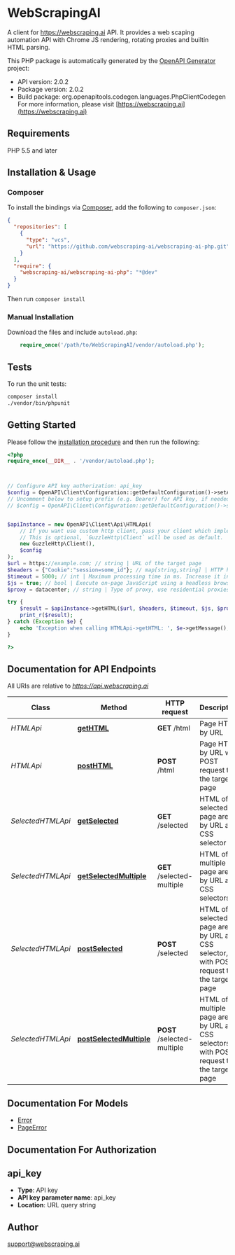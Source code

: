 # WebScrapingAI

A client for https://webscraping.ai API. It provides a web scaping automation API with Chrome JS rendering, rotating proxies and builtin HTML parsing.

This PHP package is automatically generated by the [OpenAPI Generator](https://openapi-generator.tech) project:

- API version: 2.0.2
- Package version: 2.0.2
- Build package: org.openapitools.codegen.languages.PhpClientCodegen
For more information, please visit [https://webscraping.ai](https://webscraping.ai)

## Requirements

PHP 5.5 and later

## Installation & Usage

### Composer

To install the bindings via [Composer](http://getcomposer.org/), add the following to `composer.json`:

```json
{
  "repositories": [
    {
      "type": "vcs",
      "url": "https://github.com/webscraping-ai/webscraping-ai-php.git"
    }
  ],
  "require": {
    "webscraping-ai/webscraping-ai-php": "*@dev"
  }
}
```

Then run `composer install`

### Manual Installation

Download the files and include `autoload.php`:

```php
    require_once('/path/to/WebScrapingAI/vendor/autoload.php');
```

## Tests

To run the unit tests:

```bash
composer install
./vendor/bin/phpunit
```

## Getting Started

Please follow the [installation procedure](#installation--usage) and then run the following:

```php
<?php
require_once(__DIR__ . '/vendor/autoload.php');



// Configure API key authorization: api_key
$config = OpenAPI\Client\Configuration::getDefaultConfiguration()->setApiKey('api_key', 'YOUR_API_KEY');
// Uncomment below to setup prefix (e.g. Bearer) for API key, if needed
// $config = OpenAPI\Client\Configuration::getDefaultConfiguration()->setApiKeyPrefix('api_key', 'Bearer');


$apiInstance = new OpenAPI\Client\Api\HTMLApi(
    // If you want use custom http client, pass your client which implements `GuzzleHttp\ClientInterface`.
    // This is optional, `GuzzleHttp\Client` will be used as default.
    new GuzzleHttp\Client(),
    $config
);
$url = https://example.com; // string | URL of the target page
$headers = {"Cookie":"session=some_id"}; // map[string,string] | HTTP headers to pass to the target page. Can be specified either via a nested query parameter (...&headers[One]=value1&headers=[Another]=value2) or as a JSON encoded object (...&headers={\"One\": \"value1\", \"Another\": \"value2\"})
$timeout = 5000; // int | Maximum processing time in ms. Increase it in case of timeout errors (5000 by default, maximum is 30000)
$js = true; // bool | Execute on-page JavaScript using a headless browser (true by default), costs 2 requests
$proxy = datacenter; // string | Type of proxy, use residential proxies if your site restricts traffic from datacenters (datacenter by default)

try {
    $result = $apiInstance->getHTML($url, $headers, $timeout, $js, $proxy);
    print_r($result);
} catch (Exception $e) {
    echo 'Exception when calling HTMLApi->getHTML: ', $e->getMessage(), PHP_EOL;
}

?>
```

## Documentation for API Endpoints

All URIs are relative to *https://api.webscraping.ai*

Class | Method | HTTP request | Description
------------ | ------------- | ------------- | -------------
*HTMLApi* | [**getHTML**](docs/Api/HTMLApi.md#gethtml) | **GET** /html | Page HTML by URL
*HTMLApi* | [**postHTML**](docs/Api/HTMLApi.md#posthtml) | **POST** /html | Page HTML by URL with POST request to the target page
*SelectedHTMLApi* | [**getSelected**](docs/Api/SelectedHTMLApi.md#getselected) | **GET** /selected | HTML of a selected page area by URL and CSS selector
*SelectedHTMLApi* | [**getSelectedMultiple**](docs/Api/SelectedHTMLApi.md#getselectedmultiple) | **GET** /selected-multiple | HTML of multiple page areas by URL and CSS selectors
*SelectedHTMLApi* | [**postSelected**](docs/Api/SelectedHTMLApi.md#postselected) | **POST** /selected | HTML of a selected page areas by URL and CSS selector, with POST request to the target page
*SelectedHTMLApi* | [**postSelectedMultiple**](docs/Api/SelectedHTMLApi.md#postselectedmultiple) | **POST** /selected-multiple | HTML of multiple page areas by URL and CSS selectors, with POST request to the target page


## Documentation For Models

 - [Error](docs/Model/Error.md)
 - [PageError](docs/Model/PageError.md)


## Documentation For Authorization



## api_key


- **Type**: API key
- **API key parameter name**: api_key
- **Location**: URL query string



## Author

support@webscraping.ai


